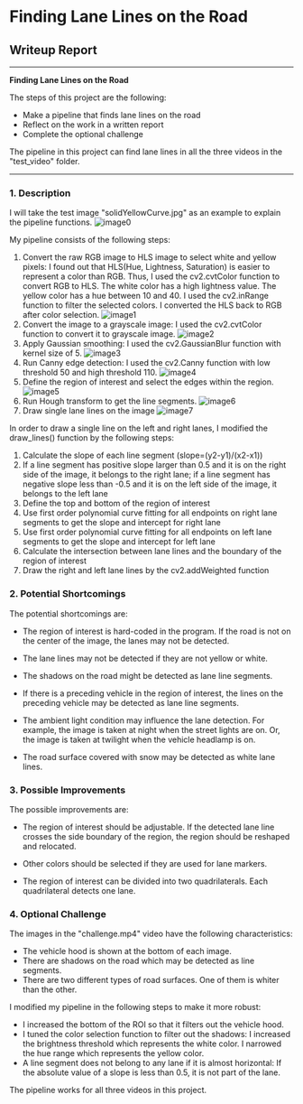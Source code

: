 # **Finding Lane Lines on the Road** 

## Writeup Report

---

**Finding Lane Lines on the Road**

The steps of this project are the following:

* Make a pipeline that finds lane lines on the road
* Reflect on the work in a written report
* Complete the optional challenge

The pipeline in this project can find lane lines in all the three videos in the "test_video" folder.

[//]: # (Image References)


[image0]: ./test_images/solidYellowCurve.jpg "Origin"

[image1]: ./test_images_output/1_color_selection_solidYellowCurve.jpg "Color Selection"

[image2]: ./test_images_output/2_grayscale_solidYellowCurve.jpg "Grayscale"

[image3]: ./test_images_output/3_smoothing_solidYellowCurve.jpg "Smoothing"

[image4]: ./test_images_output/4_canny_solidYellowCurve.jpg "Canny Detection"

[image5]: ./test_images_output/5_roi_solidYellowCurve.jpg "Region of Interest"

[image6]: ./test_images_output/6_hough_solidYellowCurve.jpg "Hough Transform"

[image7]: ./test_images_output/7_single_line_solidYellowCurve.jpg "Lane Lines"

---


### 1. Description

I will take the test image "solidYellowCurve.jpg" as an example to explain the pipeline functions.
![image0]

My pipeline consists of the following steps: 

1. Convert the raw RGB image to HLS image to select white and yellow pixels: I found out that HLS(Hue, Lightness, Saturation) is easier to represent a color than RGB. Thus, I used the cv2.cvtColor function to convert RGB to HLS. The white color has a high lightness value. The yellow color has a hue between 10 and 40. I used the cv2.inRange function to filter the selected colors. I converted the HLS back to RGB after color selection. ![image1]
2. Convert the image to a grayscale image: I used the cv2.cvtColor function to convert it to grayscale image. ![image2]
3. Apply Gaussian smoothing: I used the cv2.GaussianBlur function with kernel size of 5.  ![image3]
4. Run Canny edge detection: I used the cv2.Canny function with low threshold 50 and high threshold 110.  ![image4]
5. Define the region of interest and select the edges within the region. ![image5]
6. Run Hough transform to get the line segments. ![image6]
7. Draw single lane lines on the image ![image7]


In order to draw a single line on the left and right lanes, I modified the draw_lines() function by the following steps:

1. Calculate the slope of each line segment (slope=(y2-y1)/(x2-x1))
2. If a line segment has positive slope larger than 0.5 and it is on the right side of the image, it belongs to the right lane; if a line segment has negative slope less than -0.5 and it is on the left side of the image, it belongs to the left lane 
3. Define the top and bottom of the region of interest
4. Use first order polynomial curve fitting for all endpoints on right lane segments to get the slope and intercept for right lane
5. Use first order polynomial curve fitting for all endpoints on left lane segments to get the slope and intercept for left lane
6. Calculate the intersection between lane lines and the boundary of the region of interest
7. Draw the right and left lane lines by the cv2.addWeighted function




### 2. Potential Shortcomings

The potential shortcomings are:

* The region of interest is hard-coded in the program. If the road is not on the center of the image, the lanes may not be detected.

* The lane lines may not be detected if they are not yellow or white. 

* The shadows on the road might be detected as lane line segments.

* If there is a preceding vehicle in the region of interest, the lines on the preceding vehicle may be detected as lane line segments.

* The ambient light condition may influence the lane detection. For example, the image is taken at night when the street lights are on. Or, the image is taken at twilight when the vehicle headlamp is on. 

* The road surface covered with snow may be detected as white lane lines. 



### 3. Possible Improvements

The possible improvements are:

* The region of interest should be adjustable. If the detected lane line crosses the side boundary of the region, the region should be reshaped and relocated.

* Other colors should be selected if they are used for lane markers.

* The region of interest can be divided into two quadrilaterals. Each quadrilateral detects one lane. 


### 4. Optional Challenge 

The images in the "challenge.mp4" video have the following characteristics:

* The vehicle hood is shown at the bottom of each image.
* There are shadows on the road which may be detected as line segments.
* There are two different types of road surfaces. One of them is whiter than the other.

I modified my pipeline in the following steps to make it more robust:

* I increased the bottom of the ROI so that it filters out the vehicle hood. 
* I tuned the color selection function to filter out the shadows: I increased the brightness threshold which represents the white color. I narrowed the hue range which represents the yellow color.
* A line segment does not belong to any lane if it is almost horizontal: If the absolute value of a slope is less than 0.5, it is not part of the lane. 


The pipeline works for all three videos in this project.